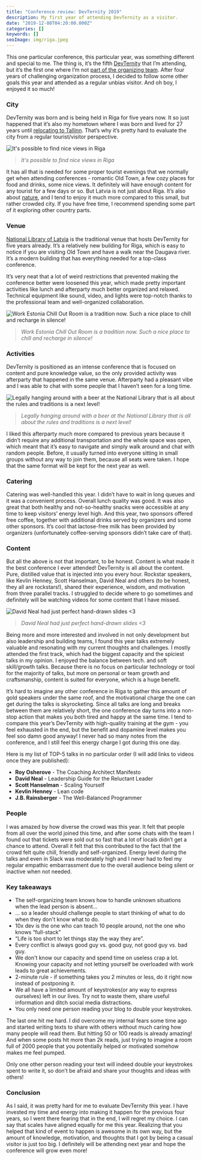 ```yaml
---
title: "Conference review: DevTernity 2019"
description: My first year of attending DevTernity as a visitor.
date: "2019-12-08T04:20:00.000Z"
categories: []
keywords: []
seoImage: img/riga.jpeg
---
```


This one particular conference, this particular year, was something different and special to me. The thing is, it’s the fifth [DevTernity](https://devternity.com) that I’m attending, but it’s the first one where I’m not [part of the organizing team](/how-organizing-meetup-changed-my-life). After four years of challenging organization process, I decided to follow some other goals this year and attended as a regular unbias visitor. And oh boy, I enjoyed it so much!

### City

DevTernity was born and is being held in Riga for five years now. It so just happened that it’s also my hometown where I was born and lived for 27 years until [relocating to Tallinn](/moving-to-estonia-for-introverts-1). That’s why it’s pretty hard to evaluate the city from a regular tourist/visitor perspective.

![It's possible to find nice views in Riga](img/riga.jpeg)

> _It's possible to find nice views in Riga_

It has all that is needed for some proper tourist evenings that we normally get when attending conferences - romantic Old Town, a few cozy places for food and drinks, some nice views. It definitely will have enough content for any tourist for a few days or so. But Latvia is not just about Riga. It’s also about [nature](https://www.latvia.eu/natural-attractions), and I tend to enjoy it much more compared to this small, but rather crowded city. If you have free time, I recommend spending some part of it exploring other country parts.

### Venue

[National Library of Latvia](http://ture.lnb.lv/en.html) is the traditional venue that hosts DevTernity for five years already. It’s a relatively new building for Riga, which is easy to notice if you are visiting Old Town and have a walk near the Daugava river. It’s a modern building that has everything needed for a top-class conference.

It’s very neat that a lot of weird restrictions that prevented making the conference better were loosened this year, which made pretty important activities like lunch and afterparty much better organized and relaxed. Technical equipment like sound, video, and lights were top-notch thanks to the professional team and well-organized collaboration.

![Work Estonia Chill Out Room is a tradition now. Such a nice place to chill and recharge in silence!](img/work_estonia_lounge.jpeg)

> _Work Estonia Chill Out Room is a tradition now. Such a nice place to chill and recharge in silence!_

### Activities

DevTernity is positioned as an intense conference that is focused on content and pure knowledge value, so the only provided activity was afterparty that happened in the same venue. Afterparty had a pleasant vibe and I was able to chat with some people that I haven’t seen for a long time.

![Legally hanging around with a beer at the National Library that is all about the rules and traditions is a next level!](img/lnb_beer.jpeg)

> _Legally hanging around with a beer at the National Library that is all about the rules and traditions is a next level!_

I liked this afterparty much more compared to previous years because it didn’t require any additional transportation and the whole space was open, which meant that it’s easy to navigate and simply walk around and chat with random people. Before, it usually turned into everyone sitting in small groups without any way to join them, because all seats were taken. I hope that the same format will be kept for the next year as well.

### Catering

Catering was well-handled this year. I didn’t have to wait in long queues and it was a convenient process. Overall lunch quality was good. It was also great that both healthy and not-so-healthy snacks were accessible at any time to keep visitors’ energy level high. And this year, two sponsors offered free coffee, together with additional drinks served by organizers and some other sponsors. It’s cool that lactose-free milk has been provided by organizers (unfortunately coffee-serving sponsors didn’t take care of that).

### Content

But all the above is not that important, to be honest. Content is what made it the best conference I ever attended! DevTernity is all about the content. Pure, distilled value that is injected into you every hour. Rockstar speakers, like Kevlin Henney, Scott Hanselman, David Neal and others (to be honest, they all are rockstars!), shared their experience, wisdom, and motivation from three parallel tracks. I struggled to decide where to go sometimes and definitely will be watching videos for some content that I have missed.

![David Neal had just perfect hand-drawn slides <3](img/neal.jpeg)

> _David Neal had just perfect hand-drawn slides <3_

Being more and more interested and involved in not only development but also leadership and building teams, I found this year talks extremely valuable and resonating with my current thoughts and challenges. I mostly attended the first track, which had the biggest capacity and the spiciest talks in my opinion. I enjoyed the balance between tech. and soft skill/growth talks. Because there is no focus on particular technology or tool for the majority of talks, but more on personal or team growth and craftsmanship, content is suited for everyone, which is a huge benefit.

It’s hard to imagine any other conference in Riga to gather this amount of gold speakers under the same roof, and the motivational charge the one can get during the talks is skyrocketing. Since all talks are long and breaks between them are relatively short, the one conference day turns into a non-stop action that makes you both tired and happy at the same time. I tend to compare this year’s DevTernity with high-quality training at the gym - you feel exhausted in the end, but the benefit and dopamine level makes you feel soo damn good anyway! I never had so many notes from the conference, and I still feel this energy charge I got during this one day.

Here is my list of TOP-5 talks in no particular order (I will add links to videos once they are published):

- **Roy Osherove** - The Coaching Architect Manifesto
- **David Neal** - Leadership Guide for the Reluctant Leader
- **Scott Hanselman** - Scaling Yourself
- **Kevlin Henney** - Lean code
- **J.B. Rainsberger** - The Well-Balanced Programmer

### People

I was amazed by how diverse the crowd was this year. It felt that people from all over the world joined this time, and after some chats with the team I found out that tickets were sold out so fast that a lot of locals didn’t get a chance to attend. Overall it felt that this contributed to the fact that the crowd felt quite chill, friendly and self-organized. Energy level during the talks and even in Slack was moderately high and I never had to feel my regular empathic embarrassment due to the overall audience being silent or inactive when not needed.

### Key takeaways

- The self-organizing team knows how to handle unknown situations when the lead person is absent…
- … so a leader should challenge people to start thinking of what to do when they don't know what to do.
- 10x dev is the one who can teach 10 people around, not the one who knows “full-stack”
- “Life is too short to let things stay the way they are”.
- Every conflict is always good guy vs. good guy, not good guy vs. bad guy.
- We don't know our capacity and spend time on useless crap a lot. Knowing your capacity and not letting yourself be overloaded with work leads to great achievements.
- 2-minute rule - if something takes you 2 minutes or less, do it right now instead of postponing it.
- We all have a limited amount of keystrokes(or any way to express ourselves) left in our lives. Try not to waste them, share useful information and ditch social media distractions.
- You only need one person reading your blog to double your keystrokes.

The last one hit me hard. I did overcome my internal fears some time ago and started writing texts to share with others without much caring how many people will read them. But hitting 50 or 100 reads is already amazing! And when some posts hit more than 2k reads, just trying to imagine a room full of 2000 people that you potentially helped or motivated somehow makes me feel pumped.

Only one other person reading your text will indeed double your keystrokes spent to write it, so don’t be afraid and share your thoughts and ideas with others!

### Conclusion

As I said, it was pretty hard for me to evaluate DevTernity this year. I have invested my time and energy into making it happen for the previous four years, so I went there fearing that in the end, I will regret my choice. I can say that scales have aligned equally for me this year. Realizing that you helped that kind of event to happen is awesome in its own way, but the amount of knowledge, motivation, and thoughts that I got by being a casual visitor is just too big. I definitely will be attending next year and hope the conference will grow even more!
